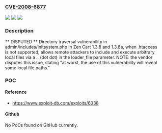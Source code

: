 ### [CVE-2008-6877](https://cve.mitre.org/cgi-bin/cvename.cgi?name=CVE-2008-6877)
![](https://img.shields.io/static/v1?label=Product&message=n%2Fa&color=blue)
![](https://img.shields.io/static/v1?label=Version&message=n%2Fa&color=blue)
![](https://img.shields.io/static/v1?label=Vulnerability&message=n%2Fa&color=brighgreen)

### Description

** DISPUTED **  Directory traversal vulnerability in admin/includes/initsystem.php in Zen Cart 1.3.8 and 1.3.8a, when .htaccess is not supported, allows remote attackers to include and execute arbitrary local files via a .. (dot dot) in the loader_file parameter.  NOTE: the vendor disputes this issue, stating "at worst, the use of this vulnerability will reveal some local file paths."

### POC

#### Reference
- https://www.exploit-db.com/exploits/6038

#### Github
No PoCs found on GitHub currently.


